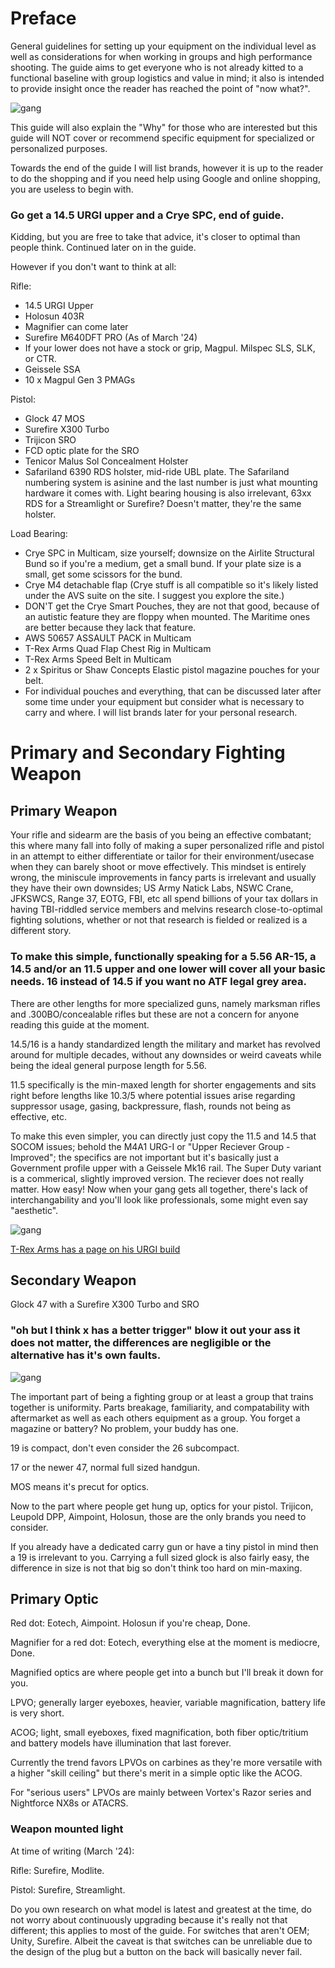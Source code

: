 # Preface
General guidelines for setting up your equipment on the individual level as well as considerations for when working in groups and high performance shooting. The guide aims to get everyone who is not already kitted to a functional baseline with group logistics and value in mind; it also is intended to provide insight once the reader has reached the point of "now what?".

![gang](https://github.com/gqthrowaway/gq_guide/blob/main/Images/urgi02.jpg "")


This guide will also explain the "Why" for those who are interested but this guide will NOT cover or recommend specific equipment for specialized or personalized purposes. 

Towards the end of the guide I will list brands, however it is up to the reader to do the shopping and if you need help using Google and online shopping, you are useless to begin with.


### Go get a 14.5 URGI upper and a Crye SPC, end of guide.

Kidding, but you are free to take that advice, it's closer to optimal than people think. Continued later on in the guide.

However if you don't want to think at all:

Rifle: 
- 14.5 URGI Upper
- Holosun 403R
- Magnifier can come later
- Surefire M640DFT PRO (As of March '24)
- If your lower does not have a stock or grip, Magpul. Milspec SLS, SLK, or CTR.
- Geissele SSA
- 10 x Magpul Gen 3 PMAGs

Pistol:
- Glock 47 MOS
- Surefire X300 Turbo
- Trijicon SRO
- FCD optic plate for the SRO
- Tenicor Malus Sol Concealment Holster
- Safariland 6390 RDS holster, mid-ride UBL plate. The Safariland numbering system is asinine and the last number is just what mounting hardware it comes with. Light bearing housing is also irrelevant, 63xx RDS for a Streamlight or Surefire? Doesn't matter, they're the same holster.

Load Bearing:
- Crye SPC in Multicam, size yourself; downsize on the Airlite Structural Bund so if you're a medium, get a small bund. If your plate size is a small, get some scissors  for the bund.
- Crye M4 detachable flap (Crye stuff is all compatible so it's likely listed under the AVS suite on the site. I suggest you explore the site.)
- DON'T get the Crye Smart Pouches, they are not that good, because of an autistic feature they are floppy when mounted. The Maritime ones are better because they lack that feature.
- AWS 50657 ASSAULT PACK in Multicam 
- T-Rex Arms Quad Flap Chest Rig in Multicam
- T-Rex Arms Speed Belt in Multicam
- 2 x Spiritus or Shaw Concepts Elastic pistol magazine pouches for your belt.
- For individual pouches and everything, that can be discussed later after some time under your equipment but consider what is necessary to carry and where. I will list brands later for your personal research.



# Primary and Secondary Fighting Weapon

## Primary Weapon
Your rifle and sidearm are the basis of you being an effective combatant; this where many fall into folly of making a super personalized rifle and pistol in an attempt to either differentiate or tailor for their environment/usecase when they can barely shoot or move effectively. This mindset is entirely wrong, the miniscule improvements in fancy parts is irrelevant and usually they have their own downsides; US Army Natick Labs, NSWC Crane, JFKSWCS, Range 37, EOTG, FBI, etc all spend billions of your tax dollars in having TBI-riddled service members and melvins research close-to-optimal fighting solutions, whether or not that research is fielded or realized is a different story. 

### To make this simple, functionally speaking for a 5.56 AR-15, a 14.5 and/or an 11.5 upper and one lower will cover all your basic needs. 16 instead of 14.5 if you want no ATF legal grey area. 

There are other lengths for more specialized guns, namely marksman rifles and .300BO/concealable rifles but these are not a concern for anyone reading this guide at the moment.

14.5/16 is a handy standardized length the military and market has revolved around for multiple decades, without any downsides or weird caveats while being the ideal general purpose length for 5.56. 

11.5 specifically is the min-maxed length for shorter engagements and sits right before lengths like 10.3/5 where potential issues arise regarding suppressor usage, gasing, backpressure, flash, rounds not being as effective, etc.

To make this even simpler, you can directly just copy the 11.5 and 14.5 that SOCOM issues; behold the M4A1 URG-I or "Upper Reciever Group - Improved"; the specifics are not important but it's basically just a Government profile upper with a Geissele Mk16 rail. The Super Duty variant is a commerical, slightly improved version. The reciever does not really matter. How easy! Now when your gang gets all together, there's lack of interchangability and you'll look like professionals, some might even say "aesthetic". 

![gang](https://github.com/gqthrowaway/gq_guide/blob/main/Images/IMG_8372.jpg "")

[T-Rex Arms has a page on his URGI build](https://help.trex-arms.com/hc/en-us/articles/4409384763671-14-5-URGI-Loadout)



## Secondary Weapon
Glock 47 with a Surefire X300 Turbo and SRO

### "oh but I think x has a better trigger" blow it out your ass it does not matter, the differences are negligible or the alternative has it's own faults.

![gang](https://github.com/gqthrowaway/gq_guide/blob/main/Images/glock47sample.jpg "")


The important part of being a fighting group or at least a group that trains together is uniformity. Parts breakage, familiarity, and compatability with aftermarket as well as each others equipment as a group. You forget a magazine or battery? No problem, your buddy has one.

19 is compact, don't even consider the 26 subcompact.

17 or the newer 47, normal full sized handgun.

MOS means it's precut for optics.

Now to the part where people get hung up, optics for your pistol. Trijicon, Leupold DPP, Aimpoint, Holosun, those are the only brands you need to consider. 

If you already have a dedicated carry gun or have a tiny pistol in mind then a 19 is irrelevant to you. Carrying a full sized glock is also fairly easy, the difference in size is not that big so don't think too hard on min-maxing.


## Primary Optic


Red dot: Eotech, Aimpoint. Holosun if you're cheap, Done.

Magnifier for a red dot: Eotech, everything else at the moment is mediocre, Done.



Magnified optics are where people get into a bunch but I'll break it down for you.

LPVO; generally larger eyeboxes, heavier, variable magnification, battery life is very short.

ACOG; light, small eyeboxes, fixed magnification, both fiber optic/tritium and battery models have illumination that last forever.


Currently the trend favors LPVOs on carbines as they're more versatile with a higher "skill ceiling" but there's merit in a simple optic like the ACOG.

For "serious users" LPVOs are mainly between Vortex's Razor series and Nightforce NX8s or ATACRS.

### Weapon mounted light
At time of writing (March '24):

Rifle: Surefire, Modlite.


Pistol: Surefire, Streamlight.

Do you own research on what model is latest and greatest at the time, do not worry about continuously upgrading because it's really not that different; this applies to most of the guide. 
For switches that aren't OEM; Unity, Surefire. Albeit the caveat is that switches can be unreliable due to the design of the plug but a button on the back will basically never fail.

















